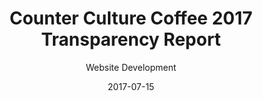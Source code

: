 ---
title: Counter Culture Coffee 2017 Transparency Report
subtitle: Website Development
layout: default
modal-id: 9
date: 2017-07-15
img: ccc2016.PNG
thumbnail: TreportcccTHUMB.png
alt: ccc Transparency Report
project-date: 2017
employer: Counter Culture Coffee
category: Web Development
description: This transparency report for Counter Culture maintained the original layout of the 2015 report.  However, it included an updated design and involved incorporating the Woocommerce custom post type into the page creation. We also worked to improve the data to compare and contrast the different years in the same report. 


---